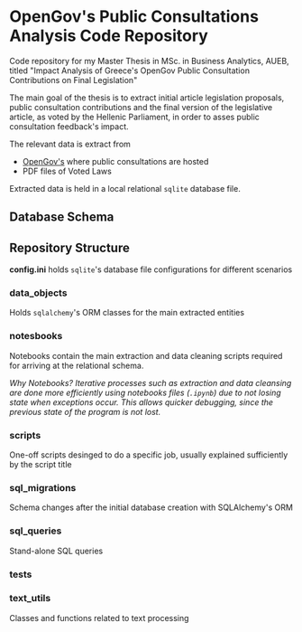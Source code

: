 # OpenGov's Public Consultations Analysis Code Repository

Code repository for my Master Thesis in MSc. in  Business Analytics, AUEB, titled "Impact Analysis of Greece's OpenGov Public Consultation Contributions on Final Legislation"

The main goal of the thesis is to extract initial article legislation proposals, public consultation contributions and the final version of the legislative article, as voted by the Hellenic Parliament, in order to asses public consultation feedback's impact.

The relevant data is extract from
-  [OpenGov's](http://www.opengov.gr/home/category/consultations "OpenGov's Website") where public consultations are hosted
- PDF files of Voted Laws

Extracted data is held in a local relational `sqlite` database file.

## Database Schema

## Repository Structure

**config.ini** holds `sqlite`'s database file configurations for different scenarios

### data_objects

Holds `sqlalchemy`'s ORM classes for the main extracted entities

### notesbooks

Notebooks contain the main extraction and data cleaning scripts required for arriving at the relational schema.

*Why Notebooks? Iterative processes such as extraction and data cleansing are done more efficiently using notebooks files (`.ipynb`) due to not losing state when exceptions occur. This allows quicker debugging, since the previous state of the program is not lost.*


### scripts

One-off scripts desinged to do a specific job, usually explained sufficiently by the script title

### sql_migrations

Schema changes after the initial database creation with SQLAlchemy's ORM

### sql_queries

Stand-alone SQL queries

### tests

### text_utils

Classes and functions related to text processing
